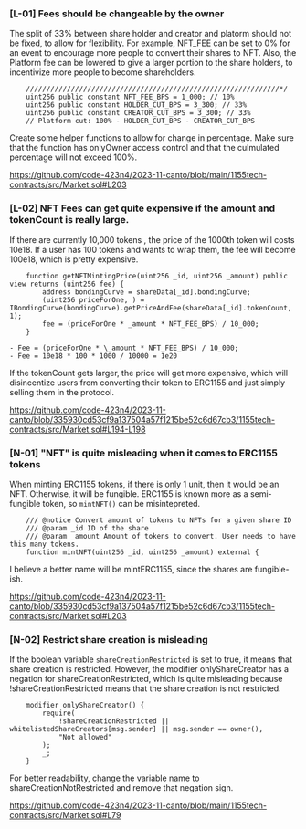 ### [L-01] Fees should be changeable by the owner

The split of 33% between share holder and creator and platorm should not be fixed, to allow for flexibility. For example, NFT_FEE can be set to 0% for an event to encourage more people to convert their shares to NFT. Also, the Platform fee can be lowered to give a larger portion to the share holders, to incentivize more people to become shareholders.

```
    //////////////////////////////////////////////////////////////*/
    uint256 public constant NFT_FEE_BPS = 1_000; // 10%
    uint256 public constant HOLDER_CUT_BPS = 3_300; // 33%
    uint256 public constant CREATOR_CUT_BPS = 3_300; // 33%
    // Platform cut: 100% - HOLDER_CUT_BPS - CREATOR_CUT_BPS
```

Create some helper functions to allow for change in percentage. Make sure that the function has onlyOwner access control and that the culmulated percentage will not exceed 100%.

https://github.com/code-423n4/2023-11-canto/blob/main/1155tech-contracts/src/Market.sol#L203

### [L-02] NFT Fees can get quite expensive if the amount and tokenCount is really large.

If there are currently 10,000 tokens , the price of the 1000th token will costs 10e18. If a user has 100 tokens and wants to wrap them, the fee will become 100e18, which is pretty expensive.

```
    function getNFTMintingPrice(uint256 _id, uint256 _amount) public view returns (uint256 fee) {
        address bondingCurve = shareData[_id].bondingCurve;
        (uint256 priceForOne, ) = IBondingCurve(bondingCurve).getPriceAndFee(shareData[_id].tokenCount, 1);
        fee = (priceForOne * _amount * NFT_FEE_BPS) / 10_000;
    }
```

```
- Fee = (priceForOne * \_amount * NFT_FEE_BPS) / 10_000;
- Fee = 10e18 * 100 * 1000 / 10000 = 1e20
```

If the tokenCount gets larger, the price will get more expensive, which will disincentize users from converting their token to ERC1155 and just simply selling them in the protocol. 

https://github.com/code-423n4/2023-11-canto/blob/335930cd53cf9a137504a57f1215be52c6d67cb3/1155tech-contracts/src/Market.sol#L194-L198

### [N-01] "NFT" is quite misleading when it comes to ERC1155 tokens

When minting ERC1155 tokens, if there is only 1 unit, then it would be an NFT. Otherwise, it will be fungible. ERC1155 is known more as a semi-fungible token, so `mintNFT()` can be misintepreted. 

```
    /// @notice Convert amount of tokens to NFTs for a given share ID
    /// @param _id ID of the share
    /// @param _amount Amount of tokens to convert. User needs to have this many tokens.
    function mintNFT(uint256 _id, uint256 _amount) external {
```

I believe a better name will be mintERC1155, since the shares are fungible-ish.

https://github.com/code-423n4/2023-11-canto/blob/335930cd53cf9a137504a57f1215be52c6d67cb3/1155tech-contracts/src/Market.sol#L203

### [N-02] Restrict share creation is misleading

If the boolean variable `shareCreationRestricted` is set to true, it means that share creation is restricted. However, the modifier onlyShareCreator has a negation for shareCreationRestricted, which is quite misleading because !shareCreationRestricted means that the share creation is not restricted. 

```
    modifier onlyShareCreator() {
        require(
            !shareCreationRestricted || whitelistedShareCreators[msg.sender] || msg.sender == owner(),
            "Not allowed"
        );
        _;
    }
```

For better readability, change the variable name to shareCreationNotRestricted and remove that negation sign. 

https://github.com/code-423n4/2023-11-canto/blob/main/1155tech-contracts/src/Market.sol#L79
